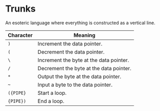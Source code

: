 # Trunks
An esoteric language where everything is constructed as a vertical line.

| Character | Meaning |
| --------- | ------- |
| `)` | Increment the data pointer. |
| `(` | Decrement the data pointer. |
| `\` | Increment the byte at the data pointer. |
| `/` | Decrement the byte at the data pointer. |
| `*` | Output the byte at the data pointer. |
| `~` | Input a byte to the data pointer. |
| `({PIPE}` | Start a loop. |
| `{PIPE})` | End a loop. |
